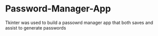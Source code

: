 # Password-Manager-App
Tkinter was used to build a passowrd manager app that both saves and assist to generate passwords
